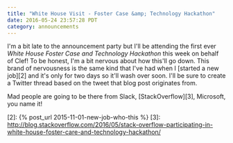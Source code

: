 ```yaml
---
title: "White House Visit - Foster Case &amp; Technology Hackathon"
date: 2016-05-24 23:57:28 PDT
category: announcements
---
```


I'm a bit late to the announcement party but I'll be attending the first ever
*White House Foster Case and Technology Hackathon* this week on behalf of Clef!
To be honest, I'm a bit nervous about how this'll go down. This brand of nervousness
is the same kind that I've had when I [started a new job][2] and it's only for
two days so it'll wash over soon. I'll be sure to create a Twitter thread based on 
the tweet that blog post originates from.

Mad people are going to be there from Slack, [StackOverflow][3], Microsoft, you
name it!

[1]: http://www.hanselman.com/blog/WhiteHouseVisitFosterCareAndTechnologyHackathon.aspx
[2]: {% post_url 2015-11-01-new-job-who-this %}
[3]: http://blog.stackoverflow.com/2016/05/stack-overflow-participating-in-white-house-foster-care-and-technology-hackathon/
